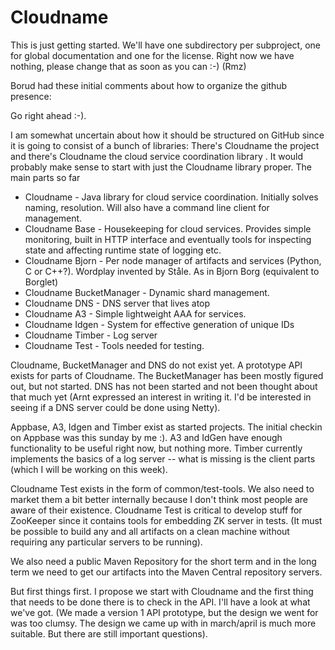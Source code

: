 Cloudname
==========

This is just getting started.   We'll have one subdirectory per subproject, one for global documentation and one for the license.   Right now we have nothing, please change that as soon as you can :-) (Rmz)


Borud had these initial comments about how to organize the github presence:


Go right ahead :-).

I am somewhat uncertain about how it should be structured on GitHub since it is going to consist of a bunch of libraries: There's Cloudname the project and there's Cloudname the cloud service coordination library .  It would probably make sense to start with just the Cloudname library proper.  The main parts so far

- Cloudname - Java library for cloud service coordination.  Initially solves naming, resolution.  Will also have a command line client for management.
- Cloudname Base - Housekeeping for cloud services.  Provides simple monitoring, built in HTTP interface and eventually tools for inspecting state and affecting runtime state of logging etc.
- Cloudname Bjorn - Per node manager of artifacts and services (Python, C or C++?).  Wordplay invented by Ståle.  As in Bjorn Borg (equivalent to Borglet)
- Cloudname BucketManager - Dynamic shard management.
- Cloudname DNS - DNS server that lives atop
- Cloudname A3 - Simple lightweight AAA for services.
- Cloudname Idgen - System for effective generation of unique IDs
- Cloudname Timber - Log server
- Cloudname Test - Tools needed for testing.

Cloudname, BucketManager and DNS do not exist yet.  A prototype API exists for parts of Cloudname. The BucketManager has been mostly figured out, but not started.  DNS has not been started and not been thought about that much yet (Arnt expressed an interest in writing it.  I'd be interested in seeing if a DNS server could be done using Netty).

Appbase, A3, Idgen and Timber exist as started projects. The initial checkin on Appbase was this sunday by me :).  A3 and IdGen have enough functionality to be useful right now, but nothing more.  Timber currently implements the basics of a log server -- what is missing is the client parts (which I will be working on this week).

Cloudname Test exists in the form of common/test-tools.  We also need to market them a bit better internally because I don't think most people are aware of their existence.   Cloudname Test is critical to develop stuff for ZooKeeper since it contains tools for embedding ZK server in tests.  (It must be possible to build any and all artifacts on a clean machine without requiring any particular servers to be running).

We also need a public Maven Repository for the short term and in the long term we need to get our artifacts into the Maven Central repository servers.

But first things first.  I propose we start with Cloudname and the first thing that needs to be done there is to check in the API.  I'll have a look at what we've got.  (We made a version 1 API prototype, but the design we went for was too clumsy.  The design we came up with in march/april is much more suitable.  But there are still important questions).


